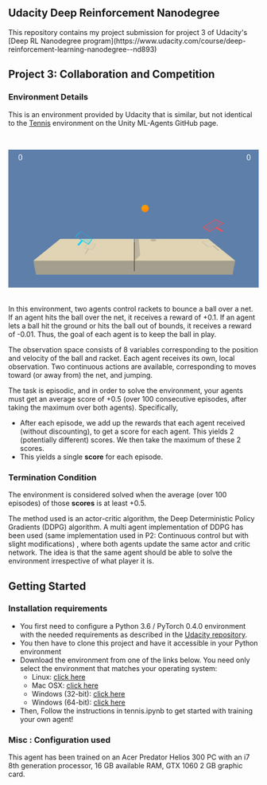## Udacity Deep Reinforcement Nanodegree
</hr>
This repository contains my project submission for project 3 of Udacity's [Deep RL Nanodegree program](https://www.udacity.com/course/deep-reinforcement-learning-nanodegree--nd893)

## Project 3: Collaboration and Competition

</hr>

### Environment Details
This is an environment provided by Udacity that is similar, but not identical to the [Tennis](https://github.com/Unity-Technologies/ml-agents/blob/master/docs/Learning-Environment-Examples.md#tennis) environment on the Unity ML-Agents GitHub page.

</br>

![tennis](https://github.com/p-Cyan/Udacity_DeepRL_P3_Collaboration_and_Competition/blob/main/images/Agent%20demonstration.gif)
</br>
</br>

In this environment, two agents control rackets to bounce a ball over a net. If an agent hits the ball over the net, it receives a reward of +0.1.  If an agent lets a ball hit the ground or hits the ball out of bounds, it receives a reward of -0.01.  Thus, the goal of each agent is to keep the ball in play.

The observation space consists of 8 variables corresponding to the position and velocity of the ball and racket. Each agent receives its own, local observation.  Two continuous actions are available, corresponding to moves toward (or away from) the net, and jumping.

The task is episodic, and in order to solve the environment, your agents must get an average score of +0.5 (over 100 consecutive episodes, after taking the maximum over both agents). Specifically,

- After each episode, we add up the rewards that each agent received (without discounting), to get a score for each agent. This yields 2 (potentially different) scores. We then take the maximum of these 2 scores.
- This yields a single **score** for each episode.


### Termination Condition
The environment is considered solved when the average (over 100 episodes) of those **scores** is at least +0.5.

The method used is an actor-critic algorithm, the Deep Deterministic Policy Gradients (DDPG) algorithm. A multi agent implementation of DDPG has been used (same implementation used in P2: Continuous control but with slight modifications) , where both agents update the same actor and critic network.
The idea is that the same agent should be able to solve the environment irrespective of what player it is.

## Getting Started

</hr>

### Installation requirements
- You first need to configure a Python 3.6 / PyTorch 0.4.0 environment with the needed requirements as described in the [Udacity repository](https://github.com/udacity/deep-reinforcement-learning#dependencies).</br>
- You then have to clone this project and have it accessible in your Python environment</br>
 - Download the environment from one of the links below. You need only select the environment that matches your operating system:
    - Linux: [click here](https://s3-us-west-1.amazonaws.com/udacity-drlnd/P3/Soccer/Soccer_Linux.zip)
    - Mac OSX: [click here](https://s3-us-west-1.amazonaws.com/udacity-drlnd/P3/Soccer/Soccer.app.zip)
    - Windows (32-bit): [click here](https://s3-us-west-1.amazonaws.com/udacity-drlnd/P3/Soccer/Soccer_Windows_x86.zip)
    - Windows (64-bit): [click here](https://s3-us-west-1.amazonaws.com/udacity-drlnd/P3/Soccer/Soccer_Windows_x86_64.zip)
- Then, Follow the instructions in tennis.ipynb to get started with training your own agent!

### Misc : Configuration used
This agent has been trained on an Acer Predator Helios 300 PC with an i7 8th generation processor, 16 GB available RAM, GTX 1060 2 GB graphic card.
